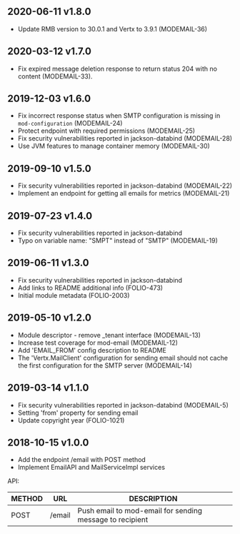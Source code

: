 ## 2020-06-11 v1.8.0
 * Update RMB version to 30.0.1 and Vertx to 3.9.1 (MODEMAIL-36)

## 2020-03-12 v1.7.0
 * Fix expired message deletion response to return status 204 with no content (MODEMAIL-33).

## 2019-12-03 v1.6.0
 * Fix incorrect response status when SMTP configuration is missing in `mod-configuration` (MODEMAIL-24)
 * Protect endpoint with required permissions (MODEMAIL-25)
 * Fix security vulnerabilities reported in jackson-databind (MODEMAIL-28)
 * Use JVM features to manage container memory (MODEMAIL-30)

## 2019-09-10 v1.5.0
 * Fix security vulnerabilities reported in jackson-databind (MODEMAIL-22)
 * Implement an endpoint for getting all emails for metrics (MODEMAIL-21)

## 2019-07-23 v1.4.0
 * Fix security vulnerabilities reported in jackson-databind
 * Typo on variable name: "SMPT" instead of "SMTP" (MODEMAIL-19)

## 2019-06-11 v1.3.0
 * Fix security vulnerabilities reported in jackson-databind
 * Add links to README additional info (FOLIO-473)
 * Initial module metadata (FOLIO-2003)

## 2019-05-10 v1.2.0
 * Module descriptor - remove _tenant interface (MODEMAIL-13)
 * Increase test coverage for mod-email (MODEMAIL-12)
 * Add 'EMAIL_FROM' config description to README
 * The 'Vertx.MailClient' configuration for sending email should not cache the first configuration for the SMTP server (MODEMAIL-14)
 
## 2019-03-14 v1.1.0
 * Fix security vulnerabilities reported in jackson-databind (MODEMAIL-5)
 * Setting 'from' property for sending email
 * Update copyright year (FOLIO-1021)

## 2018-10-15 v1.0.0
 * Add the endpoint /email with POST method
 * Implement EmailAPI and MailServiceImpl services

 API:

 | METHOD |  URL                          | DESCRIPTION                                                       |
 |--------|-------------------------------|-------------------------------------------------------------------|
 | POST   | /email                        | Push email to mod-email for sending message to recipient          |

